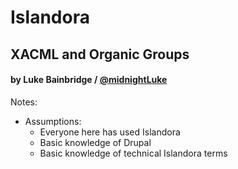 # Islandora
## XACML and Organic Groups

#### by Luke Bainbridge  / [@midnightLuke](http://twitter.com/midnightLuke)

Notes:

- Assumptions:
  - Everyone here has used Islandora
  - Basic knowledge of Drupal
  - Basic knowledge of technical Islandora terms
